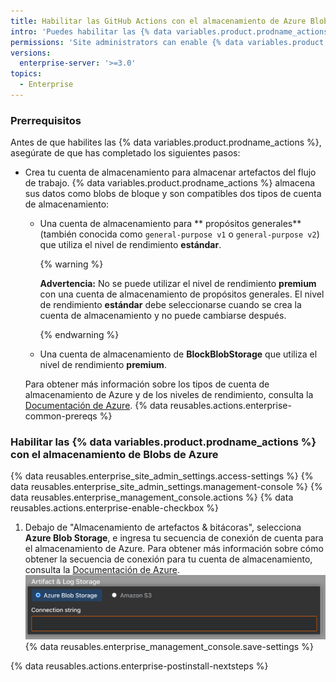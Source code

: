 ```yaml
---
title: Habilitar las GitHub Actions con el almacenamiento de Azure Blob
intro: 'Puedes habilitar las {% data variables.product.prodname_actions %} en {% data variables.product.prodname_ghe_server %} y utilizar el almacenamiento de Azure Blob para almacenar los artefactos que generen las ejecuciones de flujo de trabjo.'
permissions: 'Site administrators can enable {% data variables.product.prodname_actions %} and configure enterprise settings.'
versions:
  enterprise-server: '>=3.0'
topics:
  - Enterprise
---
```


### Prerrequisitos

Antes de que habilites las {% data variables.product.prodname_actions %}, asegúrate de que has completado los siguientes pasos:

* Crea tu cuenta de almacenamiento para almacenar artefactos del flujo de trabajo. {% data variables.product.prodname_actions %} almacena sus datos como blobs de bloque y son compatibles dos tipos de cuenta de almacenamiento:
  * Una cuenta de almacenamiento para ** propósitos generales** (también conocida como `general-purpose v1` o `general-purpose v2`) que utiliza el nivel de rendimiento **estándar**.

    {% warning %}

    **Advertencia:** No se puede utilizar el nivel de rendimiento **premium** con una cuenta de almacenamiento de propósitos generales. El nivel de rendimiento **estándar** debe seleccionarse cuando se crea la cuenta de almacenamiento y no puede cambiarse después.

    {% endwarning %}
  * Una cuenta de almacenamiento de **BlockBlobStorage** que utiliza el nivel de rendimiento **premium**.

  Para obtener más información sobre los tipos de cuenta de almacenamiento de Azure y de los niveles de rendimiento, consulta la [Documentación de Azure](https://docs.microsoft.com/en-us/azure/storage/common/storage-account-overview?toc=/azure/storage/blobs/toc.json#types-of-storage-accounts).
{% data reusables.actions.enterprise-common-prereqs %}

### Habilitar las {% data variables.product.prodname_actions %} con el almacenamiento de Blobs de Azure

{% data reusables.enterprise_site_admin_settings.access-settings %}
{% data reusables.enterprise_site_admin_settings.management-console %}
{% data reusables.enterprise_management_console.actions %}
{% data reusables.actions.enterprise-enable-checkbox %}
1. Debajo de "Almacenamiento de artefactos & bitácoras", selecciona **Azure Blob Storage**, e ingresa tu secuencia de conexión de cuenta para el almacenamiento de Azure. Para obtener más información sobre cómo obtener la secuencia de conexión para tu cuenta de almacenamiento, consulta la [Documentación de Azure](https://docs.microsoft.com/en-us/azure/storage/common/storage-account-keys-manage?tabs=azure-portal#view-account-access-keys). ![Botón radial para seleccionar Azure Blob Storage y el campo de secuencia de conexión](/assets/images/enterprise/management-console/actions-azure-storage.png)
{% data reusables.enterprise_management_console.save-settings %}

{% data reusables.actions.enterprise-postinstall-nextsteps %}

